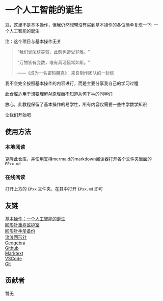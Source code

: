 # 一个人工智能的诞生

氦，这里不是基本操作，但我仍然想带没有买到基本操作的各位简单复现一下: 一个人工智能的诞生

注：这个项目与基本操作无关

> "我们曾荣获美赞，此刻也遭受非难。"
>
> "万物皆有变数，唯有真理恒常如斯。"
>
> ——《成为一名密码朋克》：来自制作团队的一封信

我不会完全按照基本操作的内容进行，而是主要分享我自己的学习过程

此仓库适用于想要理解AI原理而不知道从何下手的同学们

放心，此教程保留了基本操作的易学性，所有内容仅需要一些中学数学知识

让我们开始吧

## 使用方法

### 本地阅读

克隆此仓库，并使用支持mermaid的markdown阅读器打开各个文件夹里面的 `EPxx.md`

### 在线阅读

打开上方的 `EPxx` 文件夹，在其中打开 `EPxx.md` 即可

## 友链

[基本操作：一个人工智能的诞生](https://jibencaozuo.com/zh-Hans/videoSeries/1/episode/1)  
[回形针重症监护室](https://ipaperclip.icu/)  
[回形针手册备份](http://ipaperclip.live/)  
[流浪回形针](https://wandering-paperclip.glitch.me/)  
[Geogebra](https://geogebra.org/calculator)  
[Github](https://github.com)  
[Marktext](https://github.com/marktext/marktext)  
[VSCode](https://code.visualstudio.com/)  
[Git](https://git-scm.com/)  

## 贡献者

暂无

